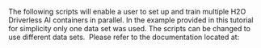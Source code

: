 The following scripts will enable a user to set up and train multiple H2O Driverless AI containers in parallel. In the example provided in this tutorial for simplicity only one data set was used. The scripts can be changed to use different data sets.  Please refer to the documentation located at:

